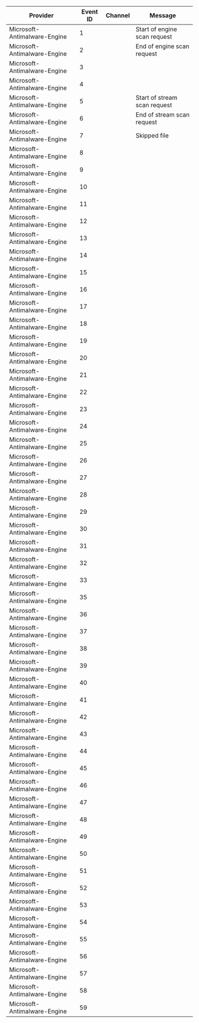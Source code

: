 Provider                      |  Event ID  |  Channel  |  Message
------------------------------|------------|-----------|------------------------------
Microsoft-Antimalware-Engine  |  1         |           |  Start of engine scan request
Microsoft-Antimalware-Engine  |  2         |           |  End of engine scan request
Microsoft-Antimalware-Engine  |  3         |           |
Microsoft-Antimalware-Engine  |  4         |           |
Microsoft-Antimalware-Engine  |  5         |           |  Start of stream scan request
Microsoft-Antimalware-Engine  |  6         |           |  End of stream scan request
Microsoft-Antimalware-Engine  |  7         |           |  Skipped file
Microsoft-Antimalware-Engine  |  8         |           |
Microsoft-Antimalware-Engine  |  9         |           |
Microsoft-Antimalware-Engine  |  10        |           |
Microsoft-Antimalware-Engine  |  11        |           |
Microsoft-Antimalware-Engine  |  12        |           |
Microsoft-Antimalware-Engine  |  13        |           |
Microsoft-Antimalware-Engine  |  14        |           |
Microsoft-Antimalware-Engine  |  15        |           |
Microsoft-Antimalware-Engine  |  16        |           |
Microsoft-Antimalware-Engine  |  17        |           |
Microsoft-Antimalware-Engine  |  18        |           |
Microsoft-Antimalware-Engine  |  19        |           |
Microsoft-Antimalware-Engine  |  20        |           |
Microsoft-Antimalware-Engine  |  21        |           |
Microsoft-Antimalware-Engine  |  22        |           |
Microsoft-Antimalware-Engine  |  23        |           |
Microsoft-Antimalware-Engine  |  24        |           |
Microsoft-Antimalware-Engine  |  25        |           |
Microsoft-Antimalware-Engine  |  26        |           |
Microsoft-Antimalware-Engine  |  27        |           |
Microsoft-Antimalware-Engine  |  28        |           |
Microsoft-Antimalware-Engine  |  29        |           |
Microsoft-Antimalware-Engine  |  30        |           |
Microsoft-Antimalware-Engine  |  31        |           |
Microsoft-Antimalware-Engine  |  32        |           |
Microsoft-Antimalware-Engine  |  33        |           |
Microsoft-Antimalware-Engine  |  35        |           |
Microsoft-Antimalware-Engine  |  36        |           |
Microsoft-Antimalware-Engine  |  37        |           |
Microsoft-Antimalware-Engine  |  38        |           |
Microsoft-Antimalware-Engine  |  39        |           |
Microsoft-Antimalware-Engine  |  40        |           |
Microsoft-Antimalware-Engine  |  41        |           |
Microsoft-Antimalware-Engine  |  42        |           |
Microsoft-Antimalware-Engine  |  43        |           |
Microsoft-Antimalware-Engine  |  44        |           |
Microsoft-Antimalware-Engine  |  45        |           |
Microsoft-Antimalware-Engine  |  46        |           |
Microsoft-Antimalware-Engine  |  47        |           |
Microsoft-Antimalware-Engine  |  48        |           |
Microsoft-Antimalware-Engine  |  49        |           |
Microsoft-Antimalware-Engine  |  50        |           |
Microsoft-Antimalware-Engine  |  51        |           |
Microsoft-Antimalware-Engine  |  52        |           |
Microsoft-Antimalware-Engine  |  53        |           |
Microsoft-Antimalware-Engine  |  54        |           |
Microsoft-Antimalware-Engine  |  55        |           |
Microsoft-Antimalware-Engine  |  56        |           |
Microsoft-Antimalware-Engine  |  57        |           |
Microsoft-Antimalware-Engine  |  58        |           |
Microsoft-Antimalware-Engine  |  59        |           |